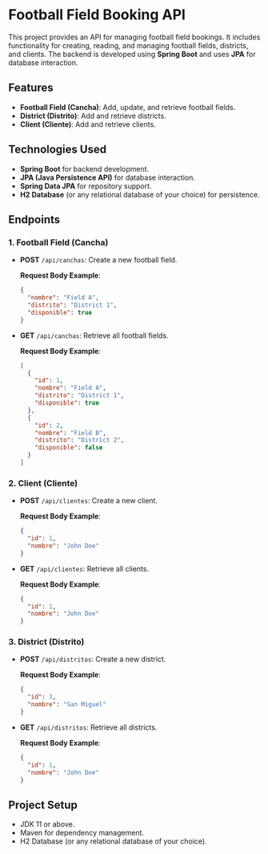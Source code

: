 # Football Field Booking API

This project provides an API for managing football field bookings. It includes functionality for creating, reading, and managing football fields, districts, and clients. The backend is developed using **Spring Boot** and uses **JPA** for database interaction.

## Features

- **Football Field (Cancha)**: Add, update, and retrieve football fields.
- **District (Distrito)**: Add and retrieve districts.
- **Client (Cliente)**: Add and retrieve clients.

## Technologies Used

- **Spring Boot** for backend development.
- **JPA (Java Persistence API)** for database interaction.
- **Spring Data JPA** for repository support.
- **H2 Database** (or any relational database of your choice) for persistence.

## Endpoints

### 1. Football Field (Cancha)

- **POST** `/api/canchas`: Create a new football field.

  **Request Body Example**:

  ```json
  {
    "nombre": "Field A",
    "distrito": "District 1",
    "disponible": true
  }
  ```

- **GET** `/api/canchas`: Retrieve all football fields.

  **Request Body Example**:

  ```json
  [
    {
      "id": 1,
      "nombre": "Field A",
      "distrito": "District 1",
      "disponible": true
    },
    {
      "id": 2,
      "nombre": "Field B",
      "distrito": "District 2",
      "disponible": false
    }
  ]
  ```

### 2. Client (Cliente)

- **POST** `/api/clientes`: Create a new client.

  **Request Body Example**:

  ```json
  {
    "id": 1,
    "nombre": "John Doe"
  }
  ```

- **GET** `/api/clientes`: Retrieve all clients.

  **Request Body Example**:

  ```json
  {
    "id": 1,
    "nombre": "John Doe"
  }
  ```

### 3. District (Distrito)

- **POST** `/api/distritos`: Create a new district.

  **Request Body Example**:

  ```json
  {
    "id": 3,
    "nombre": "San Miguel"
  }
  ```

- **GET** `/api/distritos`: Retrieve all districts.

  **Request Body Example**:

  ```json
  {
    "id": 1,
    "nombre": "John Doe"
  }
  ```

## Project Setup

- JDK 11 or above.
- Maven for dependency management.
- H2 Database (or any relational database of your choice).
